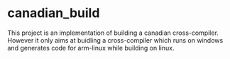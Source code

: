 canadian_build
==============

This project is an implementation of building a canadian cross-compiler. However it only aims at buidling a cross-compiler which runs on windows and generates code for arm-linux while building on linux. 
